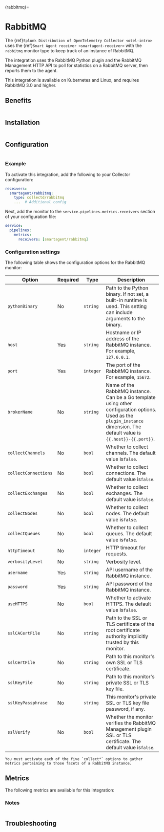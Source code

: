 (rabbitmq)=

# RabbitMQ

<meta name="description" content="Use this Splunk Observability Cloud integration for the RabbitMQ monitor. See benefits, install, configuration, and metrics">

The {ref}`Splunk Distribution of OpenTelemetry Collector <otel-intro>` uses the {ref}`Smart Agent receiver <smartagent-receiver>` with the `rabbitmq` monitor type to keep track of an instance of RabbitMQ.

The integration uses the RabbitMQ Python plugin and the RabbitMQ Management HTTP API to poll for statistics on a RabbitMQ server, then reports them to the agent.

This integration is available on Kubernetes and Linux, and requires RabbitMQ 3.0 and higher.

## Benefits

```{include} /_includes/benefits.md
```

## Installation

```{include} /_includes/collector-installation-linux.md
```

## Configuration

```{include} /_includes/configuration.md
```

### Example

To activate this integration, add the following to your Collector configuration:

```yaml
receivers:
  smartagent/rabbitmq:
    type: collectd/rabbitmq
    ...  # Additional config
```

Next, add the monitor to the `service.pipelines.metrics.receivers` section of your configuration file:

```yaml
service:
  pipelines:
    metrics:
      receivers: [smartagent/rabbitmq]
```

### Configuration settings

The following table shows the configuration options for the RabbitMQ monitor:

| Option | Required | Type | Description |
| --- | --- | --- | --- |
| `pythonBinary` | No | `string` | Path to the Python binary. If not set, a built-in runtime is used. This setting can include arguments to the binary. |
| `host` | Yes | `string` | Hostname or IP address of the RabbitMQ instance. For example, `127.0.0.1`. |
| `port` | Yes | `integer` | The port of the RabbitMQ instance. For example, `15672`. |
| `brokerName` | No | `string` | Name of the RabbitMQ instance. Can be a Go template using other configuration options. Used as the `plugin_instance` dimension. The default value is `{{.host}}-{{.port}}`. |
| `collectChannels` | No | `bool` | Whether to collect channels. The default value is`false`. |
| `collectConnections` | No | `bool` |  Whether to collect connections. The default value is`false`. |
| `collectExchanges` | No | `bool` | Whether to collect exchanges. The default value is`false`. |
| `collectNodes` | No | `bool` | Whether to collect nodes. The default value is`false`. |
| `collectQueues` | No | `bool` | Whether to collect queues. The default value is`false`. |
| `httpTimeout` | No | `integer` | HTTP timeout for requests. |
| `verbosityLevel` | No | `string` | Verbosity level. |
| `username` | Yes | `string` | API username of the RabbitMQ instance. |
| `password` | Yes | `string` | API password of the RabbitMQ instance. |
| `useHTTPS` | No | `bool` | Whether to activate HTTPS. The default value is`false`. |
| `sslCACertFile` | No | `string` | Path to the SSL or TLS certificate of the root certificate authority implicitly trusted by this monitor. |
| `sslCertFile` | No | `string` | Path to this monitor's own SSL or TLS certificate. |
| `sslKeyFile` | No | `string` | Path to this monitor's private SSL or TLS key file. |
| `sslKeyPassphrase` | No | `string` | This monitor's private SSL or TLS key file password, if any. |
| `sslVerify` | No | `bool` | Whether the monitor verifies the RabbitMQ Management plugin SSL or TLS certificate. The default value is`false`. |

```{note}
You must activate each of the five `collect*` options to gather metrics pertaining to those facets of a RabbitMQ instance.
```

## Metrics

The following metrics are available for this integration:

<div class="metrics-yaml" url="https://raw.githubusercontent.com/signalfx/splunk-otel-collector/main/internal/signalfx-agent/pkg/monitors/collectd/rabbitmq/metadata.yaml"></div>

### Notes

```{include} /_includes/metric-defs.md
```

## Troubleshooting

```{include} /_includes/troubleshooting.md
```
